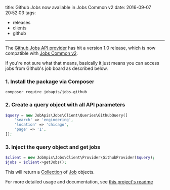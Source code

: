 title: Github Jobs now available in Jobs Common v2
date: 2016-09-07 20:52:03
tags: 
- releases 
- clients
- github
---

The [Github Jobs API provider](https://github.com/jobapis/jobs-github) has hit a version 1.0 release, which is now compatible with [Jobs Common v2](http://www.jobapis.com/2016/09/03/jobs-common-v2-release/).

If you're not sure what that means, basically it just means you can access jobs from Github's job board as described below.

### 1. Install the package via Composer

`composer require jobapis/jobs-github`

### 2. Create a query object with all API parameters
```php
$query = new JobApis\Jobs\Client\Queries\GithubQuery([
    'search' => 'engineering',
    'location' => 'chicago',
    'page' => '1',
]);
```

### 3. Inject the query object and get jobs

```php
$client = new JobApis\Jobs\Client\Provider\GithubProvider($query);
$jobs = $client->getJobs();
```

This will return a [Collection](https://github.com/jobapis/jobs-common/blob/master/src/Collection.php) of [Job](https://github.com/jobapis/jobs-common/blob/master/src/Job.php) objects.

For more detailed usage and documentation, see [this project's readme](https://github.com/jobapis/jobs-github#usage)
